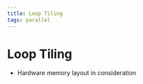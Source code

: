 ```yaml
---
title: Loop Tiling
tags: parallel
---
```


# Loop Tiling
- Hardware memory layout in consideration
































